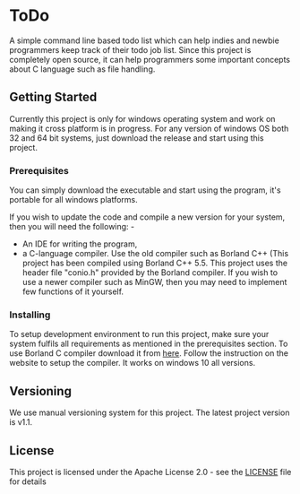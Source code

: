 # ToDo

A simple command line based todo list which can help indies and newbie programmers keep track of their todo job list. Since this project is completely open source, it can help programmers some important concepts about C language such as file handling.

## Getting Started

Currently this project is only for windows operating system and work on making it cross platform is in progress. For any version of windows OS both 32 and 64 bit systems, just download the release and start using this project.

### Prerequisites

You can simply download the executable and start using the program, it's portable for all windows platforms.

If you wish to update the code and compile a new version for your system, then you will need the following: -
* An IDE for writing the program,
* a C-language compiler. Use the old compiler such as Borland C++ (This project has been compiled using Borland C++ 5.5.
This project uses the header file "conio.h" provided by the Borland compiler. If you wish to use a newer compiler such as MinGW, then you may need to implement few functions of it yourself.


### Installing

To setup development environment to run this project, make sure your system fulfils all requirements as mentioned in the prerequisites  section. To use Borland C compiler download it from [here](https://edn.embarcadero.com/article/20633).
Follow the instruction on the website to setup the compiler. It works on windows 10 all versions.


## Versioning

We use manual versioning system for this project. The latest project version is v1.1. 


## License

This project is licensed under the Apache License 2.0  - see the [LICENSE](LICENSE) file for details

